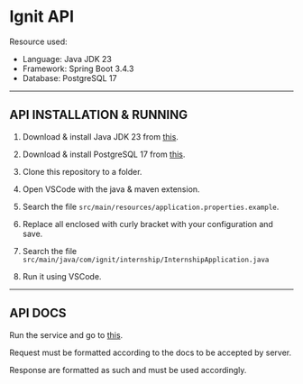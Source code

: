 # **Ignit API**

Resource used:
- Language: Java JDK 23
- Framework: Spring Boot 3.4.3
- Database: PostgreSQL 17

---
## **API INSTALLATION & RUNNING**

1. Download & install Java JDK 23 from [this](https://www.oracle.com/id/java/technologies/downloads/).

2. Download & install PostgreSQL 17 from [this](https://www.enterprisedb.com/downloads/postgres-postgresql-downloads). 

3. Clone this repository to a folder.

4. Open VSCode with the java & maven extension.

5. Search the file `src/main/resources/application.properties.example`.

6. Replace all enclosed with curly bracket with your configuration and save.

7. Search the file `src/main/java/com/ignit/internship/InternshipApplication.java`

8. Run it using VSCode.

---
## **API DOCS**

Run the service and go to [this](https://localhost:8080/api/docs/index.html).

Request must be formatted according to the docs to be accepted by server.

Response are formatted as such and must be used accordingly.